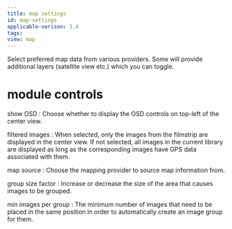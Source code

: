 ```yaml
---
title: map settings
id: map-settings
applicable-verison: 3.4
tags: 
view: map
---
```


Select preferred map data from various providers. Some will provide additional layers (satellite view etc.) which you can toggle.

# module controls

show OSD
: Choose whether to display the OSD controls on top-left of the center view.

filtered images
: When selected, only the images from the filmstrip are displayed in the center view. If not selected, all images in the current library are displayed as long as the corresponding images have GPS data associated with them.

map source
: Choose the mapping provider to source map information from.

group size factor
: Increase or decrease the size of the area that causes images to be grouped.

min images per group
: The minimum number of images that need to be placed in the same position in order to automatically create an image group for them.


